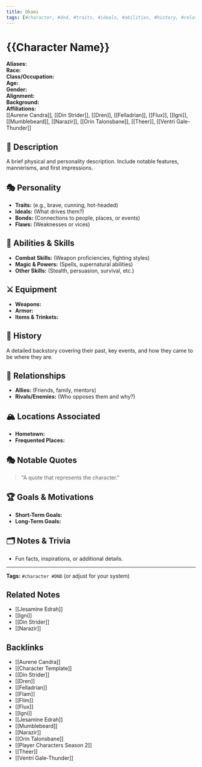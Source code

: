 ```yaml
---
title: Okami
tags: [#character, #dnd, #traits, #ideals, #abilities, #history, #relationships]
---
```


# {{Character Name}}

**Aliases:**  
**Race:**  
**Class/Occupation:**  
**Age:**  
**Gender:**  
**Alignment:**  
**Background:**  
**Affiliations:**  
[[Aurene Candra]], [[Din Strider]], [[Dren]], [[Felladrian]], [[Flux]], [[Igni]], [[Mumblebeard]], [[Narazir]], [[Orin Talonsbane]], [[Theer]], [[Ventri Gale-Thunder]] 
## 📝 Description  
A brief physical and personality description. Include notable features, mannerisms, and first impressions.

## 🎭 Personality  
- **Traits:** (e.g., brave, cunning, hot-headed)  
- **Ideals:** (What drives them?)  
- **Bonds:** (Connections to people, places, or events)  
- **Flaws:** (Weaknesses or vices)  

## 🏹 Abilities & Skills  
- **Combat Skills:** (Weapon proficiencies, fighting styles)  
- **Magic & Powers:** (Spells, supernatural abilities)  
- **Other Skills:** (Stealth, persuasion, survival, etc.)  

## ⚔️ Equipment  
- **Weapons:**  
- **Armor:**  
- **Items & Trinkets:**  

## 📖 History  
A detailed backstory covering their past, key events, and how they came to be where they are.  

## 🧩 Relationships  
- **Allies:** (Friends, family, mentors)  
- **Rivals/Enemies:** (Who opposes them and why?)  

## 🏔️ Locations Associated  
- **Hometown:**  
- **Frequented Places:**  

## 🎭 Notable Quotes  
> "A quote that represents the character."

## 🏆 Goals & Motivations  
- **Short-Term Goals:**  
- **Long-Term Goals:**  

## 🗂️ Notes & Trivia  
- Fun facts, inspirations, or additional details.  

---
**Tags:** `#character #DND` (or adjust for your system)  


## Related Notes
- [[Jesamine Edrah]]
- [[Igni]]
- [[Din Strider]]
- [[Narazir]]

## Backlinks
- [[Aurene Candra]]
- [[Character Template]]
- [[Din Strider]]
- [[Dren]]
- [[Felladrian]]
- [[Flam]]
- [[Flim]]
- [[Flux]]
- [[Igni]]
- [[Jesamine Edrah]]
- [[Mumblebeard]]
- [[Narazir]]
- [[Orin Talonsbane]]
- [[Player Characters Season 2]]
- [[Theer]]
- [[Ventri Gale-Thunder]]